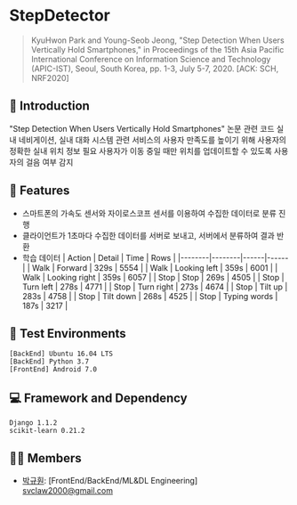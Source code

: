 # StepDetector
> KyuHwon Park and Young-Seob Jeong, "Step Detection When Users Vertically Hold Smartphones," in Proceedings of the 15th Asia Pacific International Conference on Information Science and Technology (APIC-IST), Seoul, South Korea, pp. 1-3, July 5-7, 2020. [ACK: SCH, NRF2020]

## 📄 Introduction
"Step Detection When Users Vertically Hold Smartphones" 논문 관련 코드
실내 네비게이션, 실내 대화 시스템 관련 서비스의 사용자 만족도를 높이기 위해 사용자의 정확한 실내 위치 정보 필요
사용자가 이동 중일 때만 위치를 업데이트할 수 있도록 사용자의 걸음 여부 감지

## 🔑 Features
- 스마트폰의 가속도 센서와 자이로스코프 센서를 이용하여 수집한 데이터로 분류 진행
- 클라이언트가 1초마다 수집한 데이터를 서버로 보내고, 서버에서 분류하여 결과 반환
- 학습 데이터
  | Action | Detail | Time | Rows |
  |--------|--------|------|------|
  | Walk | Forward | 329s | 5554 |
  | Walk | Looking left | 359s | 6001 |
  | Walk | Looking right | 359s | 6057 |
  | Stop | Stop | 269s | 4505 |
  | Stop | Turn left | 278s | 4771 |
  | Stop | Turn right | 273s | 4674 |
  | Stop | Tilt up | 283s | 4758 |
  | Stop | Tilt down | 268s | 4525 |
  | Stop | Typing words | 187s | 3217 |

## 📱 Test Environments
```
[BackEnd] Ubuntu 16.04 LTS
[BackEnd] Python 3.7
[FrontEnd] Android 7.0
```

## 💻 Framework and Dependency
```
Django 1.1.2
scikit-learn 0.21.2
```

## 👨‍💻 Members
- [박규훤](https://github.com/svclaw2000): [FrontEnd/BackEnd/ML&DL Engineering] svclaw2000@gmail.com
